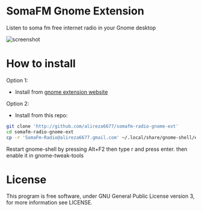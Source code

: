 # SomaFM Gnome Extension

Listen to soma fm free internet radio in your Gnome desktop

![screenshot](https://extensions.gnome.org/extension-data/screenshots/screenshot_1237_5yJIa4m.png)

# How to install

Option 1:

- Install from [gnome extension website](https://extensions.gnome.org/extension/1237/somafm-internet-radio/)

Option 2:

- Install from this repo:

```bash
git clone 'http://github.com/alireza6677/somafm-radio-gnome-ext'
cd somafm-radio-gnome-ext
cp -r 'SomaFm-Radio@alireza6677.gmail.com' ~/.local/share/gnome-shell/extensions/
```

Restart gnome-shell by pressing Alt+F2 then type r and press enter.
then enable it in gnome-tweak-tools

# License

This program is free software, under GNU General Public License version 3, for more information see LICENSE.
